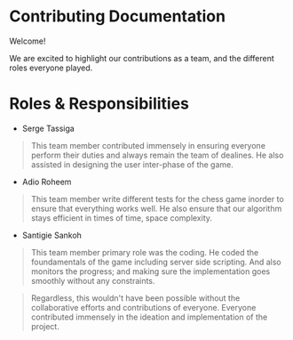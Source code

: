 # Contributing Documentation
 
Welcome! 

We are excited to highlight our contributions as a team, and the different roles everyone played.
 

# Roles & Responsibilities

+ Serge Tassiga
> This team member contributed immensely in ensuring everyone perform their duties and always remain the team of dealines. He also assisted in designing the user inter-phase of the game.
+ Adio Roheem
> This team member write different tests for the chess game inorder to ensure that everything works well. He also ensure that our algorithm stays efficient in times of time, space complexity. 
+ Santigie Sankoh
> This team member primary role was the coding. He coded the foundamentals of the game including server side scripting. And also monitors the progress; and making sure the implementation goes smoothly without any constraints. 

> Regardless, this wouldn't have been possible without the collaborative efforts and contributions of everyone. Everyone contributed immensely in the ideation and implementation of the project.
